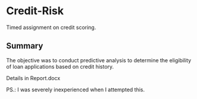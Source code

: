 # Credit-Risk

Timed assignment on credit scoring.

## Summary
The objective was to conduct predictive analysis to determine the eligibility of loan applications based on credit history. 

Details in Report.docx

PS.: I was severely inexperienced when I attempted this.